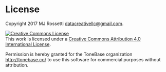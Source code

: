 # License

Copyright 2017 MJ Rossetti <datacreativellc@gmail.com>.

<a rel="license" href="http://creativecommons.org/licenses/by/4.0/"><img alt="Creative Commons License" style="border-width:0" src="https://i.creativecommons.org/l/by/4.0/88x31.png" /></a><br />This work is licensed under a <a rel="license" href="http://creativecommons.org/licenses/by/4.0/">Creative Commons Attribution 4.0 International License</a>.

Permission is hereby granted for the ToneBase organization <http://tonebase.co/> to use this software for commercial purposes without attribution.
